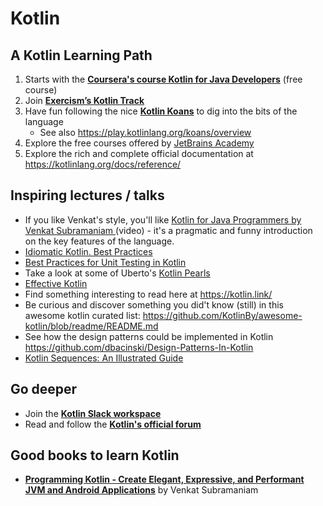 # Kotlin

## A Kotlin Learning Path

1. Starts with the **[Coursera's course Kotlin for Java Developers](https://www.coursera.org/learn/kotlin-for-java-developers/)** (free course)
2. Join **[Exercism’s Kotlin Track](https://exercism.org/tracks/kotlin)**
3. Have fun following the nice **[Kotlin Koans](https://kotlinlang.org/docs/tutorials/koans.html)** to dig into the bits of the language
    * See also https://play.kotlinlang.org/koans/overview
4. Explore the free courses offered by [JetBrains Academy](https://www.jetbrains.com/academy/)
5. Explore the rich and complete official documentation at https://kotlinlang.org/docs/reference/

## Inspiring lectures / talks

* If you like Venkat's style, you'll like [Kotlin for Java Programmers by Venkat Subramaniam
](https://www.youtube.com/watch?v=7EVXypZDOos) (video) - it's a pragmatic and funny introduction on the key features of the language.
* [Idiomatic Kotlin. Best Practices](https://phauer.com/2017/idiomatic-kotlin-best-practices/)
* [Best Practices for Unit Testing in Kotlin
](https://phauer.com/2018/best-practices-unit-testing-kotlin/)
* Take a look at some of Uberto's [Kotlin Pearls](https://proandroiddev.com/kotlin-pearls-multiple-inheritance-3f4d427141a5)
* [Effective Kotlin](https://medium.com/@appmattus/effective-kotlin-31215a6cf847)
* Find something interesting to read here at https://kotlin.link/
* Be curious and discover something you did't know (still) in this awesome kotlin curated list: https://github.com/KotlinBy/awesome-kotlin/blob/readme/README.md
* See how the design patterns could be implemented in Kotlin https://github.com/dbacinski/Design-Patterns-In-Kotlin
* [Kotlin Sequences: An Illustrated Guide
](https://typealias.com/guides/kotlin-sequences-illustrated-guide/)

## Go deeper

* Join the **[Kotlin Slack workspace](https://surveys.jetbrains.com/s3/kotlin-slack-sign-up)**
* Read and follow the **[Kotlin's official forum](https://discuss.kotlinlang.org/)**

## Good books to learn Kotlin
* **[Programming Kotlin - Create Elegant, Expressive, and Performant JVM and Android Applications](https://pragprog.com/book/vskotlin/programming-kotlin)** by Venkat Subramaniam
